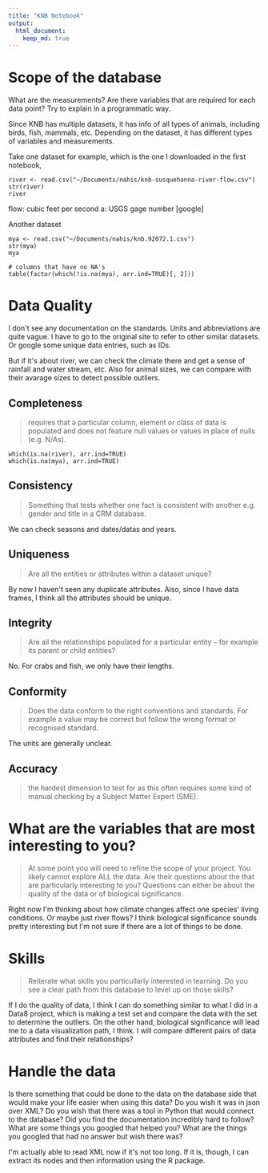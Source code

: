 ```yaml
---
title: "KNB Notebook"
output: 
  html_document:
    keep_md: true
---
```

# Scope of the database
What are the measurements? Are there variables that are required for each data point? Try to explain in a programmatic way.

Since KNB has multiple datasets, it has info of all types of animals, including birds, fish, mammals, etc. Depending on the dataset, it has different types of variables and measurements. 

Take one dataset for example, which is the one I downloaded in the first notebook,
```{r}
river <- read.csv("~/Documents/nahis/knb-susquehanna-river-flow.csv")
str(river)
river
```

flow: cubic feet per second
a: USGS gage number [google]


Another dataset
```{r}
mya <- read.csv("~/Documents/nahis/knb.92072.1.csv")
str(mya)
mya

# columns that have no NA's
table(factor(which(!is.na(mya), arr.ind=TRUE)[, 2]))
```


# Data Quality
I don't see any documentation on the standards. Units and abbreviations are quite vague. I have to go to the original site to refer to other similar datasets. Or google some unique data entries, such as IDs. 

But if it's about river, we can check the climate there and get a sense of rainfall and water stream, etc. Also for animal sizes, we can compare with their avarage sizes to detect possible outliers.

## Completeness
> requires that a particular column, element or class of data is populated and does not feature null values or values in place of nulls (e.g. N/As).

```{r}
which(is.na(river), arr.ind=TRUE)
which(is.na(mya), arr.ind=TRUE)
```

## Consistency
> Something that tests whether one fact is consistent with another e.g. gender and title in a CRM database.

We can check seasons and dates/datas and years. 

## Uniqueness
> Are all the entities or attributes within a dataset unique?

By now I haven't seen any duplicate attributes. Also, since I have data frames, I think all the attributes should be unique.

## Integrity
> Are all the relationships populated for a particular entity – for example its parent or child entities?

No. For crabs and fish, we only have their lengths. 

## Conformity
> Does the data conform to the right conventions and standards. For example a value may be correct but follow the wrong format or recognised standard.

The units are generally unclear. 

## Accuracy
> the hardest dimension to test for as this often requires some kind of manual checking by a Subject Matter Expert (SME).

# What are the variables that are most interesting to you?
> At some point you will need to refine the scope of your project. You likely cannot explore ALL the data. Are their questions about the that are particularly interesting to you? Questions can either be about the quality of the data or of biological significance.

Right now I'm thinking about how climate changes affect one species' living conditions. Or maybe just river flows? 
I think biological significance sounds pretty interesting but I'm not sure if there are a lot of things to be done. 


# Skills
> Reiterate what skills you particullarly interested in learning. Do you see a clear path from this database to level up on those skills?

If I do the quality of data, I think I can do something similar to what I did in a Data8 project, which is making a test set and compare the data with the set to determine the outliers. 
On the other hand, biological significance will lead me to a data visualization path, I think. I will compare different pairs of data attributes and find their relationships?

# Handle the data
Is there something that could be done to the data on the database side that would make your life easier when using this data? Do you wish it was in json over XML? Do you wish that there was a tool in Python that would connect to the database? Did you find the documentation incredibly hard to follow? What are some things you googled that helped you? What are the things you googled that had no answer but wish there was?

I'm actually able to read XML now if it's not too long. If it is, though, I can extract its nodes and then information using the R package. 
